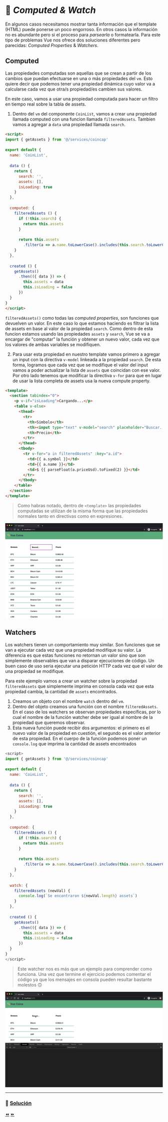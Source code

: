 # 👀 *Computed & Watch*

En algunos casos necesitamos mostrar tanta información que el template (HTML) puede ponerse un poco engorroso. En otros casos la información no es abundante pero si el proceso para *parsearla* o formatearla. Para este tipo de problemas Vue nos ofrece dos soluciones diferentes pero parecidas: *Computed Properties* & *Watchers*.

## Computed

Las propiedades computadas son aquellas que se crean a partir de los cambios que puedan efectuarse en una o más propiedades del `vm`. Esto quiere decir que podemos tener una propiedad dinámica cuyo valor va a calcularse cada vez que otra/s propiedad/es cambien sus valores.

En este caso, vamos a usar una propiedad computada para hacer un filtro en tiempo real sobre la tabla de assets.

1. Dentro del `vm` del componente `CoinList`, vamos a crear una propiedad llamada computed con una funcion llamada `filteredAssets`. Tambien vamos a agregar a `data` una propiedad llamada `search`.

```html
<script>
import { getAssets } from '@/services/coincap'

export default {
  name: 'CoinList',

  data () {
    return {
      search: '',
      assets: [],
      isLoading: true
    }
  },

  computed: {
    filteredAssets () {
      if (!this.search) {
        return this.assets
      }

      return this.assets
        .filter(a => a.name.toLowerCase().includes(this.search.toLowerCase()))
    }
  },

  created () {
    getAssets()
      .then(({ data }) => {
        this.assets = data
        this.isLoading = false
      })
  }
}
</script>
```

`filteredAssets()` como todas las *computed properties*, son funciones que devuelven un valor.
En este caso lo que estamos haciendo es filtrar la lista de assets en base al valor de la propiedad `search`. Como dentro de esta funcion estamos usando las propiedades `assets` y `search`, Vue se va a encargar de "computar" la función y obtener un nuevo valor, cada vez que los valores de ambas variables se modifiquen.

2. Para usar esta propiedad en nuestro template vamos primero a agregar un input con la directiva `v-model` linkeada a la propiedad `search`. De esta forma, logramos que cada vez que se modifique el valor del input vamos a poder actualizar la lista de `assets` que coincidan con ese valor. Por otro lado tenemos que modificar la directiva `v-for` para que en lugar de usar la lista completa de assets usa la nueva compute property.

```html
<template>
  <section tabindex="0">
    <p v-if="isLoading">Cargando...</p>
    <table v-else>
      <thead>
        <tr>
          <th>Simbolo</th>
          <th><input type="text" v-model="search" placeholder="Buscar..." aria-label="Buscar..."></th>
          <th>Precio</th>
        </tr>
      </thead>
      <tbody>
        <tr v-for="a in filteredAssets" :key="a.id">
          <td>{{ a.symbol }}</td>
          <td>{{ a.name }}</td>
          <td>$ {{ parseFloat(a.priceUsd).toFixed(2) }}</td>
        </tr>
      </tbody>
    </table>
  </section>
</template>
```

> Como habras notado, dentro de `<template>` las propiedades computadas se utilizan de la misma forma que las propiedades normales tanto en directivas como en expresiones.

![computed](../img/computed.gif)

## Watchers

Los watchers tienen un comportamiento muy similar. Son funciones que se van a ejecutar cada vez que una propiedad modifique su valor. La diferencia es que estas funciones no retornan un valor sino que son simplemente observables que van a disparar ejecuciones de código. Un buen caso de uso seria ejecutar una petición HTTP cada vez que el valor de una propiedad se modifique.

Para este ejemplo vamos a crear un watcher sobre la propiedad `filteredAssets` que simplemente imprima en consola cada vez que esta propiedad cambia, la cantidad de `assets` encontrados.

1. Creamos un objeto con el nombre `watch` dentro del `vm`.
2. Dentro del objeto creamos una función con el nombre `filteredAssets`. En el caso de los watchers se observan propiedades específicas, por lo cual el nombre de la función watcher debe ser igual al nombre de la propiedad que queremos observar.
3. Esta nueva función puede recibir dos argumentos: el primero es el nuevo valor de la propiedad en cuestión, el segundo es el valor anterior de esta propiedad. En el cuerpo de la función podemos poner un `console.log` que imprima la cantidad de assets encontrados

```js
<script>
import { getAssets } from '@/services/coincap'

export default {
  name: 'CoinList',

  data () {
    return {
      search: '',
      assets: [],
      isLoading: true
    }
  },

  computed: {
    filteredAssets () {
      if (!this.search) {
        return this.assets
      }

      return this.assets
        .filter(a => a.name.toLowerCase().includes(this.search.toLowerCase()))
    }
  },

  watch: {
    filteredAssets (newVal) {
      console.log(`Se encontraron ${newVal.length} assets`)
    }
  },

  created () {
    getAssets()
      .then(({ data }) => {
        this.assets = data
        this.isLoading = false
      })
  }
}
</script>
```

> Este watcher nos es más que un ejemplo para comprender como funciona. Una vez que termine el ejercicio podemos comentar el código ya que los mensajes en consola pueden resultar bastante molestos 🙃

![watcher](../img/watcher.gif)

___
### 📝 [Solución](https://github.com/ianaya89/workshop-vuejs/blob/master/hints/12.md)

[⏪](https://github.com/ianaya89/workshop-vuejs/blob/master/ex/10.md)  [⏩](https://github.com/ianaya89/workshop-vuejs/blob/master/ex/12.md)
